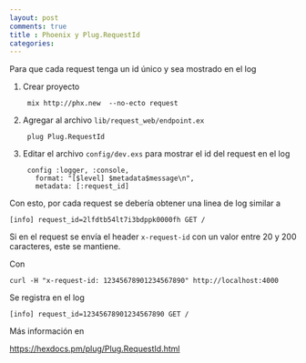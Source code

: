 ```yaml
---
layout: post
comments: true
title : Phoenix y Plug.RequestId
categories:
---
```

Para que cada request tenga un id único y sea mostrado en el log

1. Crear proyecto

        mix http://phx.new  --no-ecto request

2. Agregar al archivo `lib/request_web/endpoint.ex`

        plug Plug.RequestId

3. Editar el archivo `config/dev.exs` para mostrar el id del request en el log

        config :logger, :console,
          format: "[$level] $metadata$message\n",
          metadata: [:request_id]

Con esto, por cada request se debería obtener una linea de log similar a

    [info] request_id=2lfdtb54lt7i3bdppk0000fh GET /

Si en el request se envía el header `x-request-id` con un valor entre 20 y 200 caracteres, este se mantiene.

Con

    curl -H "x-request-id: 12345678901234567890" http://localhost:4000

Se registra en el log

    [info] request_id=12345678901234567890 GET /

Más información en

https://hexdocs.pm/plug/Plug.RequestId.html
